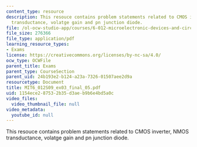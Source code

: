 ```yaml
---
content_type: resource
description: This resouce contains problem statements related to CMOS inverter, NMOS
  transductance, volatge gain and pn junction diode.
file: /ol-ocw-studio-app/courses/6-012-microelectronic-devices-and-circuits-spring-2009/1154ece287532b35d3aeb9b6e4bd5a0c_MIT6_012S09_ex03_final_05.pdf
file_size: 276366
file_type: application/pdf
learning_resource_types:
- Exams
license: https://creativecommons.org/licenses/by-nc-sa/4.0/
ocw_type: OCWFile
parent_title: Exams
parent_type: CourseSection
parent_uid: 24b193e2-b124-a23a-7326-01507aee2d9a
resourcetype: Document
title: MIT6_012S09_ex03_final_05.pdf
uid: 1154ece2-8753-2b35-d3ae-b9b6e4bd5a0c
video_files:
  video_thumbnail_file: null
video_metadata:
  youtube_id: null
---
```

This resouce contains problem statements related to CMOS inverter, NMOS transductance, volatge gain and pn junction diode.